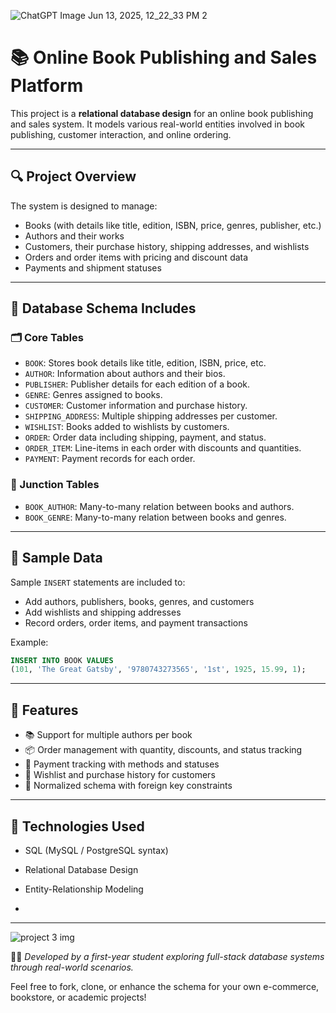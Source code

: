 ![ChatGPT Image Jun 13, 2025, 12_22_33 PM 2](https://github.com/user-attachments/assets/d9cce518-57a8-4249-9578-9311186e7746)


# 📚 Online Book Publishing and Sales Platform

This project is a **relational database design** for an online book publishing and sales system. It models various real-world entities involved in book publishing, customer interaction, and online ordering.

---

## 🔍 Project Overview

The system is designed to manage:

- Books (with details like title, edition, ISBN, price, genres, publisher, etc.)
- Authors and their works
- Customers, their purchase history, shipping addresses, and wishlists
- Orders and order items with pricing and discount data
- Payments and shipment statuses

---

## 🧱 Database Schema Includes

### 🗂️ Core Tables

- `BOOK`: Stores book details like title, edition, ISBN, price, etc.
- `AUTHOR`: Information about authors and their bios.
- `PUBLISHER`: Publisher details for each edition of a book.
- `GENRE`: Genres assigned to books.
- `CUSTOMER`: Customer information and purchase history.
- `SHIPPING_ADDRESS`: Multiple shipping addresses per customer.
- `WISHLIST`: Books added to wishlists by customers.
- `ORDER`: Order data including shipping, payment, and status.
- `ORDER_ITEM`: Line-items in each order with discounts and quantities.
- `PAYMENT`: Payment records for each order.

### 🔗 Junction Tables

- `BOOK_AUTHOR`: Many-to-many relation between books and authors.
- `BOOK_GENRE`: Many-to-many relation between books and genres.

---

## 💾 Sample Data

Sample `INSERT` statements are included to:

- Add authors, publishers, books, genres, and customers
- Add wishlists and shipping addresses
- Record orders, order items, and payment transactions

Example:
```sql
INSERT INTO BOOK VALUES 
(101, 'The Great Gatsby', '9780743273565', '1st', 1925, 15.99, 1);
```

---

## 📌 Features

- 📚 Support for multiple authors per book
- 📦 Order management with quantity, discounts, and status tracking
- 🧾 Payment tracking with methods and statuses
- 📜 Wishlist and purchase history for customers
- 🎯 Normalized schema with foreign key constraints

---

## 🧪 Technologies Used

- SQL (MySQL / PostgreSQL syntax)
- Relational Database Design
- Entity-Relationship Modeling

- 

---
![project 3 img](https://github.com/user-attachments/assets/f4fdb3e4-087a-4d1f-9bc0-6a5212061bfc)


👨‍💻 *Developed by a first-year student exploring full-stack database systems through real-world scenarios.*

Feel free to fork, clone, or enhance the schema for your own e-commerce, bookstore, or academic projects!
